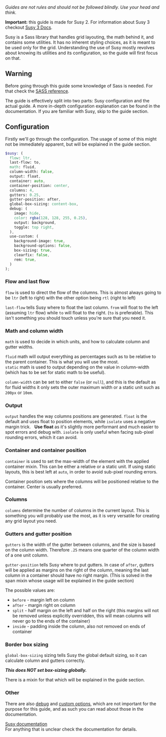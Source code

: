 *Guides are not rules and should not be followed blindly. Use your head and think.*

**Important:** this guide is made for Susy 2. For information about Susy 3 checkout [Susy 3 Docs](http://oddbird.net/susy/docs/).

Susy is a Sass library that handles grid layouting, the math behind it, and contains some utilities. It has no inherent styling choices, as it is meant to be used only for the grid. Understanding the use of Susy mostly revolves about knowing its utilities and its configuration, so the guide will first focus on that.

## Warning

Before going through this guide some knowledge of Sass is needed. For that check the [SASS reference](http://sass-lang.com/documentation/file.SASS_REFERENCE.html).

The guide is effectively split into two parts: Susy configuration and the actual guide. A more in-depth configuration explanation can be found in the documentation. If you are familiar with Susy, skip to the guide section.

## Configuration

Firstly we'll go through the configuration. The usage of some of this might not be immediately apparent, but will be explained in the guide section.

```scss
$susy: (
  flow: ltr,
  last-flow: to,
  math: fluid,
  column-width: false,
  output: float,
  container: auto,
  container-position: center,
  columns: 4,
  gutters: 0.25,
  gutter-position: after,
  global-box-sizing: content-box,
  debug: (
    image: hide,
    color: rgba(128, 128, 255, 0.25),
    output: background,
    toggle: top right,
  ),
  use-custom: (
    background-image: true,
    background-options: false,
    box-sizing: true,
    clearfix: false,
    rem: true,
  )
);
```

### Flow and last flow
`flow` is used to direct the flow of the columns. This is almost always going to be `ltr` (left to right) with the other option being `rtl` (right to left)

`last-flow` tells Susy where to float the last column. `from` will float to the left (assuming `ltr` flow) while `to` will float to the right. (`to` is preferable). This isn't something you should touch unless you're sure that you need it.

### Math and column width
`math` is used to decide in which units, and how to calculate column and gutter widths.

`fluid` math will output everything as percentages such as to be relative to the parent container. This is what you will use the most.  
`static` math is used to output depending on the value in column-width (which has to be set for static math to be useful).

`column-width` can be set to either `false` (or `null`), and this is the default as for fluid widths it only sets the outer maximum width or a static unit such as `200px` or `10em`.

### Output
`output` handles the way columns positions are generated. `float` is the default and uses float to position elements, while `isolate` uses a negative margin trick.  
**Use float** as it's slightly more performant and much easier to spot errors and debug with. `isolate` is only useful when facing sub-pixel rounding errors, which it can avoid.

### Container and container position
`container` is used to set the max-width of the element with the applied container mixin. This can be either a relative or a static unit. If using static layouts, this is best left at `auto`, in order to avoid sub-pixel rounding errors.

Container position sets where the columns will be positioned relative to the container. Center is usually preferred.

### Columns
`columns` determine the number of columns in the current layout. This is something you will probably use the most, as it is very versatile for creating any grid layout you need.

### Gutters and gutter position
`gutters` is the width of the gutter between columns, and the size is based on the column width. Therefore `.25` means one quarter of the column width of a one unit column.

`gutter-position` tells Susy where to put gutters. In case of `after`, gutters will be applied as margins on the right of the column, meaning the last column in a container should have no right margin. (This is solved in the span mixin whose usage will be explained in the guide section)

The possible values are:

 * `before` - margin left on column
 * `after` - margin right on column
 * `split` - half margin on the left and half on the right (this margins will not be removed unless explicitly overridden, this will mean columns will never go to the ends of the container)
 * `inside` - padding inside the column, also not removed on ends of container

### Border box sizing
`global-box-sizing` sizing tells Susy the global default sizing, so it can calculate column and gutters correctly.

_**This does NOT set box-sizing globally.**_

There is a mixin for that which will be explained in the guide section.

### Other
There are also [debug](http://susy.readthedocs.io/settings/#debug) and [custom options](http://susy.readthedocs.io/settings/#custom-support), which are not important for the purpose for this guide, and as such you can read about those in the documentation.

[Susy documentation](http://susy.readthedocs.io/)  
For anything that is unclear check the documentation for details.
